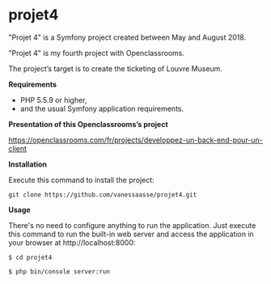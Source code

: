 projet4
========

"Projet 4" is a Symfony project created between May and August 2018.

"Projet 4" is my fourth project with Openclassrooms. 

The project’s target is to create the ticketing of Louvre Museum.

**Requirements**

- PHP 5.5.9 or higher,
- and the usual Symfony application requirements.


**Presentation of this Openclassrooms’s project**

https://openclassrooms.com/fr/projects/developpez-un-back-end-pour-un-client

**Installation**

Execute this command to install the project:

`git clone https://github.com/vanessaasse/projet4.git`

**Usage**

There's no need to configure anything to run the application. Just execute this command to run the built-in web server and access the application in your browser at http://localhost:8000:

`$ cd projet4`

`$ php bin/console server:run`



